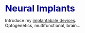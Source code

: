 <span style="color: navy; font-size: 30px; font-weight: bold;"> Neural Implants <br>

Introduce my [implantabale devices](https://jhlee9708.github.io/research/). <br>
Optogenetics, multifunctional, brain...
